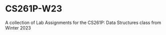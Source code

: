 # CS261P-W23
A collection of Lab Assignments for the CS261P: Data Structures class from Winter 2023
